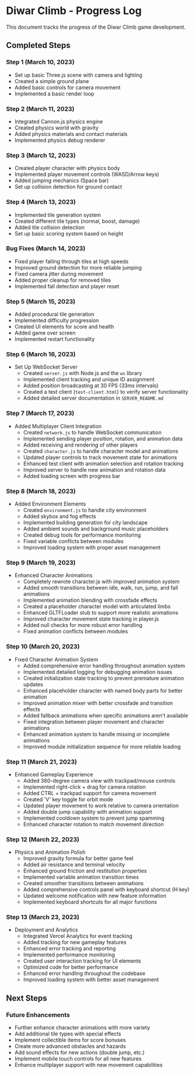 # Diwar Climb - Progress Log

This document tracks the progress of the Diwar Climb game development.

## Completed Steps

### Step 1 (March 10, 2023)
- Set up basic Three.js scene with camera and lighting
- Created a simple ground plane
- Added basic controls for camera movement
- Implemented a basic render loop

### Step 2 (March 11, 2023)
- Integrated Cannon.js physics engine
- Created physics world with gravity
- Added physics materials and contact materials
- Implemented physics debug renderer

### Step 3 (March 12, 2023)
- Created player character with physics body
- Implemented player movement controls (WASD/Arrow keys)
- Added jumping mechanics (Space bar)
- Set up collision detection for ground contact

### Step 4 (March 13, 2023)
- Implemented tile generation system
- Created different tile types (normal, boost, damage)
- Added tile collision detection
- Set up basic scoring system based on height

### Bug Fixes (March 14, 2023)
- Fixed player falling through tiles at high speeds
- Improved ground detection for more reliable jumping
- Fixed camera jitter during movement
- Added proper cleanup for removed tiles
- Implemented fall detection and player reset

### Step 5 (March 15, 2023)
- Added procedural tile generation
- Implemented difficulty progression
- Created UI elements for score and health
- Added game over screen
- Implemented restart functionality

### Step 6 (March 16, 2023)
- Set Up WebSocket Server
  - Created `server.js` with Node.js and the `ws` library
  - Implemented client tracking and unique ID assignment
  - Added position broadcasting at 30 FPS (33ms intervals)
  - Created a test client (`test-client.html`) to verify server functionality
  - Added detailed server documentation in `SERVER_README.md`

### Step 7 (March 17, 2023)
- Added Multiplayer Client Integration
  - Created `network.js` to handle WebSocket communication
  - Implemented sending player position, rotation, and animation data
  - Added receiving and rendering of other players
  - Created `character.js` to handle character model and animations
  - Updated player controls to track movement state for animations
  - Enhanced test client with animation selection and rotation tracking
  - Improved server to handle new animation and rotation data
  - Added loading screen with progress bar

### Step 8 (March 18, 2023)
- Added Environment Elements
  - Created `environment.js` to handle city environment
  - Added skybox and fog effects
  - Implemented building generation for city landscape
  - Added ambient sounds and background music placeholders
  - Created debug tools for performance monitoring
  - Fixed variable conflicts between modules
  - Improved loading system with proper asset management

### Step 9 (March 19, 2023)
- Enhanced Character Animations
  - Completely rewrote character.js with improved animation system
  - Added smooth transitions between idle, walk, run, jump, and fall animations
  - Implemented animation blending with crossfade effects
  - Created a placeholder character model with articulated limbs
  - Enhanced GLTFLoader stub to support more realistic animations
  - Improved character movement state tracking in player.js
  - Added null checks for more robust error handling
  - Fixed animation conflicts between modules

### Step 10 (March 20, 2023)
- Fixed Character Animation System
  - Added comprehensive error handling throughout animation system
  - Implemented detailed logging for debugging animation issues
  - Created initialization state tracking to prevent premature animation updates
  - Enhanced placeholder character with named body parts for better animation
  - Improved animation mixer with better crossfade and transition effects
  - Added fallback animations when specific animations aren't available
  - Fixed integration between player movement and character animations
  - Enhanced animation system to handle missing or incomplete animations
  - Improved module initialization sequence for more reliable loading

### Step 11 (March 21, 2023)
- Enhanced Gameplay Experience
  - Added 360-degree camera view with trackpad/mouse controls
  - Implemented right-click + drag for camera rotation
  - Added CTRL + trackpad support for camera movement
  - Created 'V' key toggle for orbit mode
  - Updated player movement to work relative to camera orientation
  - Added double jump capability with animation support
  - Implemented cooldown system to prevent jump spamming
  - Enhanced character rotation to match movement direction

### Step 12 (March 22, 2023)
- Physics and Animation Polish
  - Improved gravity formula for better game feel
  - Added air resistance and terminal velocity
  - Enhanced ground friction and restitution properties
  - Implemented variable animation transition times
  - Created smoother transitions between animations
  - Added comprehensive controls panel with keyboard shortcut (H key)
  - Updated welcome notification with new feature information
  - Implemented keyboard shortcuts for all major functions

### Step 13 (March 23, 2023)
- Deployment and Analytics
  - Integrated Vercel Analytics for event tracking
  - Added tracking for new gameplay features
  - Enhanced error tracking and reporting
  - Implemented performance monitoring
  - Created user interaction tracking for UI elements
  - Optimized code for better performance
  - Enhanced error handling throughout the codebase
  - Improved loading system with better asset management

## Next Steps

### Future Enhancements
- Further enhance character animations with more variety
- Add additional tile types with special effects
- Implement collectible items for score bonuses
- Create more advanced obstacles and hazards
- Add sound effects for new actions (double jump, etc.)
- Implement mobile touch controls for all new features
- Enhance multiplayer support with new movement capabilities 